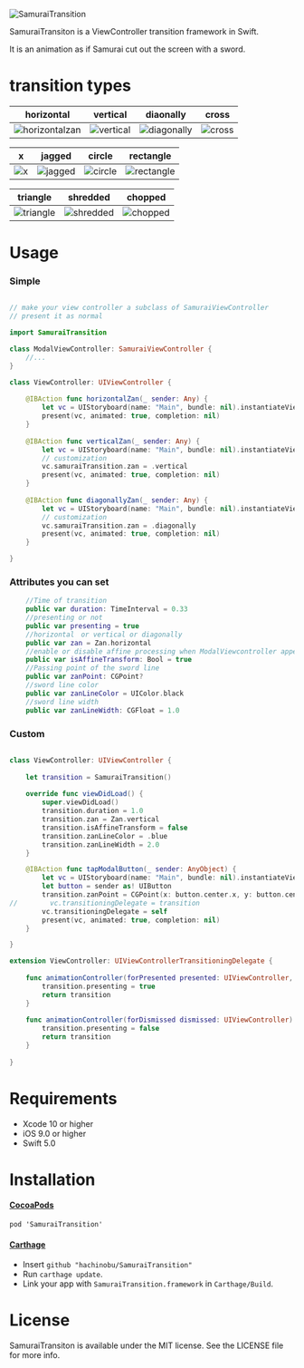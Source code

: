 ![SamuraiTransition](https://cloud.githubusercontent.com/assets/1317847/21515399/a0b30e80-cd12-11e6-9170-fb61c0143c17.png)


SamuraiTransiton is a ViewController transition framework in Swift.

It is an animation as if Samurai cut out the screen with a sword.

# transition types

|horizontal|vertical|diaonally|cross|
|:--:|:--:|:--:|:--:|
|![horizontalzan](https://user-images.githubusercontent.com/1317847/59350691-ad428600-8d57-11e9-80c5-3099d0d50cad.gif)|![vertical](https://user-images.githubusercontent.com/1317847/59350728-ccd9ae80-8d57-11e9-9290-ab0a7ec39a09.gif)|![diagonally](https://user-images.githubusercontent.com/1317847/59350753-dc58f780-8d57-11e9-932f-8a364288ba9b.gif)|![cross](https://user-images.githubusercontent.com/1317847/59350768-e2e76f00-8d57-11e9-95c1-561a4b1c0d3c.gif)|

|x|jagged|circle|rectangle|
|:--:|:--:|:--:|:--:|
|![x](https://user-images.githubusercontent.com/1317847/59350778-e8dd5000-8d57-11e9-892d-8b3fd7908436.gif)|![jagged](https://user-images.githubusercontent.com/1317847/59350777-e8dd5000-8d57-11e9-87f5-76f80acc134b.gif)|![circle](https://user-images.githubusercontent.com/1317847/59350779-e8dd5000-8d57-11e9-8e02-c73906579d2d.gif)|![rectangle](https://user-images.githubusercontent.com/1317847/59350780-e8dd5000-8d57-11e9-9433-c971529bac8e.gif)|

|triangle|shredded|chopped|
|:--:|:--:|:--:|
|![triangle](https://user-images.githubusercontent.com/1317847/59350781-e975e680-8d57-11e9-8e0e-0d44641d878c.gif)|![shredded](https://user-images.githubusercontent.com/1317847/59350792-eda20400-8d57-11e9-9fa1-630793735446.gif)|![chopped](https://user-images.githubusercontent.com/1317847/59350795-eda20400-8d57-11e9-9a2a-a69113f8324f.gif)|




# Usage
### Simple

```swift

// make your view controller a subclass of SamuraiViewController
// present it as normal

import SamuraiTransition

class ModalViewController: SamuraiViewController {
    //...
}

class ViewController: UIViewController {
    
    @IBAction func horizontalZan(_ sender: Any) {
        let vc = UIStoryboard(name: "Main", bundle: nil).instantiateViewController(withIdentifier: "ModalViewController") as! ModalViewController
        present(vc, animated: true, completion: nil)
    }
    
    @IBAction func verticalZan(_ sender: Any) {
        let vc = UIStoryboard(name: "Main", bundle: nil).instantiateViewController(withIdentifier: "ModalViewController") as! ModalViewController
        // customization
        vc.samuraiTransition.zan = .vertical
        present(vc, animated: true, completion: nil)
    }
    
    @IBAction func diagonallyZan(_ sender: Any) {
        let vc = UIStoryboard(name: "Main", bundle: nil).instantiateViewController(withIdentifier: "ModalViewController") as! ModalViewController
        // customization
        vc.samuraiTransition.zan = .diagonally
        present(vc, animated: true, completion: nil)
    }

}

```

### Attributes you can set

```swift
    //Time of transition
    public var duration: TimeInterval = 0.33
    //presenting or not
    public var presenting = true
    //horizontal　or vertical or diagonally
    public var zan = Zan.horizontal
    //enable or disable affine processing when ModalViewcontroller appears 
    public var isAffineTransform: Bool = true
    //Passing point of the sword line
    public var zanPoint: CGPoint?
    //sword line color
    public var zanLineColor = UIColor.black
    //sword line width
    public var zanLineWidth: CGFloat = 1.0

```

### Custom

```swift

class ViewController: UIViewController {
    
    let transition = SamuraiTransition()
    
    override func viewDidLoad() {
        super.viewDidLoad()
        transition.duration = 1.0
        transition.zan = Zan.vertical
        transition.isAffineTransform = false
        transition.zanLineColor = .blue
        transition.zanLineWidth = 2.0
    }

    @IBAction func tapModalButton(_ sender: AnyObject) {
        let vc = UIStoryboard(name: "Main", bundle: nil).instantiateViewController(withIdentifier: "ModalViewController") as! ModalViewController
        let button = sender as! UIButton
        transition.zanPoint = CGPoint(x: button.center.x, y: button.center.y)
//        vc.transitioningDelegate = transition
        vc.transitioningDelegate = self
        present(vc, animated: true, completion: nil)
    }

}

extension ViewController: UIViewControllerTransitioningDelegate {
    
    func animationController(forPresented presented: UIViewController, presenting: UIViewController, source: UIViewController) -> UIViewControllerAnimatedTransitioning? {
        transition.presenting = true
        return transition
    }
    
    func animationController(forDismissed dismissed: UIViewController) -> UIViewControllerAnimatedTransitioning? {
        transition.presenting = false
        return transition
    }
    
}


```

# Requirements
* Xcode 10 or higher
* iOS 9.0 or higher
* Swift 5.0

# Installation
#### [CocoaPods](https://github.com/cocoapods/cocoapods)

`pod 'SamuraiTransition'`

#### [Carthage](https://github.com/Carthage/Carthage)

- Insert `github "hachinobu/SamuraiTransition"`
- Run `carthage update`.
- Link your app with `SamuraiTransition.framework` in `Carthage/Build`.

# License
SamuraiTransiton is available under the MIT license. See the LICENSE file for more info.
